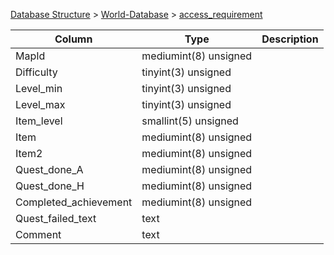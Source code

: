 [Database Structure](Database-Structure) > [World-Database](World-Database) > [access_requirement](access_requirement)

Column | Type | Description
--- | --- | ---
MapId | mediumint(8) unsigned | 
Difficulty | tinyint(3) unsigned | 
Level_min | tinyint(3) unsigned | 
Level_max | tinyint(3) unsigned | 
Item_level | smallint(5) unsigned | 
Item | mediumint(8) unsigned | 
Item2 | mediumint(8) unsigned | 
Quest_done_A | mediumint(8) unsigned | 
Quest_done_H | mediumint(8) unsigned | 
Completed_achievement | mediumint(8) unsigned | 
Quest_failed_text | text | 
Comment | text | 
